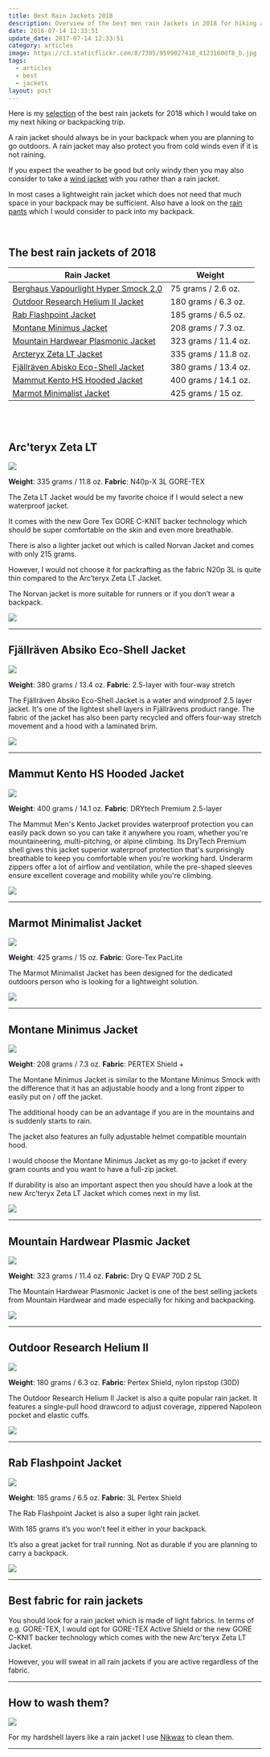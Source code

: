 ```yaml
---
title: Best Rain Jackets 2018
description: Overview of the best men rain Jackets in 2018 for hiking and backpacking
date: 2016-07-14 12:33:51
update_date: 2017-07-14 12:33:51
category: articles
image: https://c3.staticflickr.com/8/7385/9599027418_4123160df8_b.jpg
tags:
  - articles
  - best
  - jackets
layout: post
---
```

Here is my [selection](#the-best-rain-jackets-of-2018) of the best rain jackets for 2018 which I would take on my next hiking or backpacking trip.

A rain jacket should always be in your backpack when you are planning to go outdoors. A rain jacket may also protect you from cold winds even if it is not raining.

If you expect the weather to be good but only windy then you may also consider to take a [wind jacket](http://www.hikeventures.com/best-windjackets/) with you rather than a rain jacket.

In most cases a lightweight rain jacket which does not need that much space in your backpack may be sufficient. Also have a look on the [rain pants](http://www.hikeventures.com/best-rain-pants/) which I would consider to pack into my backpack.

<amp-img src="https://c8.staticflickr.com/9/8615/16531785111_f94e1dc466_k.jpg" width="2048" height="1360" alt="Best new rain jackets for 2018" layout="responsive"></amp-img>
<br>
<!--more-->

## The best rain jackets of 2018

<div class="table-responsive">
      <table class="table table-hover table-bordered list_items">
        <thead>
             <tr>
                <th>Rain Jacket</th><th>Weight</th>
             </tr>
        </thead>
        <tbody>
        <tr>
          <td><a href="http://amzn.to/2e34CD3" target="_blank" rel="nofollow">Berghaus Vapourlight Hyper Smock 2.0</a></td><td>75 grams / 2.6 oz.</td>
        </tr>
        <tr>
          <td><a href="http://amzn.to/2dBLJYc" target="_blank" rel="nofollow">Outdoor Research Helium II Jacket</a></td><td>180 grams / 6.3 oz.</td>
        </tr>
        <tr>
          <td><a href="http://amzn.to/2evQYHY" target="_blank" rel="nofollow">Rab Flashpoint Jacket</a></td><td>185 grams / 6.5 oz. </td>
        </tr>
        <tr>
          <td><a href="http://amzn.to/2e31BCI" target="_blank" rel="nofollow">Montane Minimus Jacket</a></td><td>208 grams / 7.3 oz. </td>
        </tr>
        <tr>
          <td><a href="http://amzn.to/2e33vTI" target="_blank" rel="nofollow">Mountain Hardwear Plasmonic Jacket</a></td><td>323 grams / 11.4 oz.</td>
        </tr>
        <tr>
          <td><a href="http://amzn.to/2eTGFR8" target="_blank" rel="nofollow">Arcteryx Zeta LT Jacket</a></td><td>335 grams / 11.8 oz. </td>
        </tr>
        <tr>
          <td><a href="http://amzn.to/2tJNrvy" target="_blank" rel="nofollow">Fjällräven Abisko Eco-Shell Jacket</a></td><td>380 grams / 13.4 oz. </td>
        </tr>
        <tr>
          <td><a href="http://amzn.to/2thYHQn" target="_blank" rel="nofollow">Mammut Kento HS Hooded Jacket</a></td><td>400 grams / 14.1 oz. </td>
        </tr>
        <tr>
          <td><a href="http://amzn.to/2thZ5hR" target="_blank" rel="nofollow">Marmot Minimalist Jacket</a></td><td>425 grams / 15 oz. </td>
        </tr>
</tbody>
</table>
</div>
<br>
<script src="//z-na.amazon-adsystem.com/widgets/onejs?MarketPlace=US&adInstanceId=cc781bfd-577f-4efb-9da6-75cb9fc7d1c2"></script>
<br>

## Arc'teryx Zeta LT

<a rel="nofollow" target="_blank"  href="https://www.amazon.com/gp/product/B0163TRSPG/ref=as_li_tl?ie=UTF8&camp=1789&creative=9325&creativeASIN=B0163TRSPG&linkCode=as2&tag=hikeve-20&linkId=256ef5ffb2ee5b1b8eaee24138b2fd1b"><img border="0" src="//ws-na.amazon-adsystem.com/widgets/q?_encoding=UTF8&MarketPlace=US&ASIN=B0163TRSPG&ServiceVersion=20070822&ID=AsinImage&WS=1&Format=_SL250_&tag=hikeve-20" ></a><img src="//ir-na.amazon-adsystem.com/e/ir?t=hikeve-20&l=am2&o=1&a=B0163TRSPG" width="1" height="1" border="0" alt="" style="border:none !important; margin:0px !important;" />

**Weight**: 335 grams / 11.8 oz.
**Fabric**: N40p-X 3L GORE-TEX

The Zeta LT Jacket would be my favorite choice if I would select a new waterproof jacket.

It comes with the new Gore Tex GORE C-KNIT backer technology which should be super comfortable on the skin and even more breathable.

There is also a lighter jacket out which is called Norvan Jacket and comes with only 215 grams.

However, I would not choose it for packrafting as the fabric N20p 3L is quite thin compared to the Arc’teryx Zeta LT Jacket.

The Norvan jacket is more suitable for runners or if you don’t wear a backpack.

<a href="http://amzn.to/2eTGFR8" target="_blank" rel="nofollow"><img src="http://www.hikeventures.com/buy.gif"></a>

<hr>

## Fjällräven Absiko Eco-Shell Jacket

<a rel="nofollow" href="https://www.amazon.com/Fjallraven-Abisko-Shell-Jacket-Black/dp/B018RY77II/ref=as_li_ss_il?ie=UTF8&qid=1500548720&sr=8-1&keywords=Abisko+Eco-Shell+Jacket&linkCode=li3&tag=hikeve-20&linkId=9d194f04f20191efd9b9523c5837321d" target="_blank"><img border="0" src="//ws-na.amazon-adsystem.com/widgets/q?_encoding=UTF8&ASIN=B018RY77II&Format=_SL250_&ID=AsinImage&MarketPlace=US&ServiceVersion=20070822&WS=1&tag=hikeve-20" ></a><img src="https://ir-na.amazon-adsystem.com/e/ir?t=hikeve-20&l=li3&o=1&a=B018RY77II" width="1" height="1" border="0" alt="" style="border:none !important; margin:0px !important;" />

**Weight**: 380 grams / 13.4 oz.
**Fabric**: 2.5-layer with four-way stretch

The Fjällräven Absiko Eco-Shell Jacket is a water and windproof 2.5 layer jacket. It's one of the lightest shell layers in Fjällrävens product range. The fabric of the jacket has also been party recycled and offers four-way stretch movement and a hood with a laminated brim.

<a href="http://amzn.to/2tieDlz" target="_blank" rel="nofollow"><img src="http://www.hikeventures.com/buy.gif"></a>

<hr>

## Mammut Kento HS Hooded Jacket

<a rel="nofollow" href="https://www.amazon.com/Mammut-Kento-Hooded-Jacket-atlantic/dp/B01N9OWRGU/ref=as_li_ss_il?ie=UTF8&qid=1500549689&sr=8-1&keywords=kento+hs+mammut&linkCode=li3&tag=hikeve-20&linkId=e03b949fe1735f2f245e47b66476cae3" target="_blank"><img border="0" src="//ws-na.amazon-adsystem.com/widgets/q?_encoding=UTF8&ASIN=B01N9OWRGU&Format=_SL250_&ID=AsinImage&MarketPlace=US&ServiceVersion=20070822&WS=1&tag=hikeve-20" ></a><img src="https://ir-na.amazon-adsystem.com/e/ir?t=hikeve-20&l=li3&o=1&a=B01N9OWRGU" width="1" height="1" border="0" alt="" style="border:none !important; margin:0px !important;" />

**Weight**: 400 grams / 14.1 oz.
**Fabric**: DRYtech Premium 2.5-layer

The Mammut Men's Kento Jacket provides waterproof protection you can easily pack down so you can take it anywhere you roam, whether you're mountaineering, multi-pitching, or alpine climbing. Its DryTech Premium shell gives this jacket superior waterproof protection that's surprisingly breathable to keep you comfortable when you're working hard. Underarm zippers offer a lot of airflow and ventilation, while the pre-shaped sleeves ensure excellent coverage and mobility while you're climbing.

<a href="http://amzn.to/2gMFR2h" target="_blank" rel="nofollow"><img src="http://www.hikeventures.com/buy.gif"></a>

<hr>

## Marmot Minimalist Jacket

<a rel="nofollow" href="https://www.amazon.com/Marmot-Mens-Minimalist-Jacket-TrueBlue/dp/B01FWN6YKE/ref=as_li_ss_il?ie=UTF8&qid=1500550666&sr=8-6&keywords=marmot+rain+Jacket&refinements=p_89:Marmot&linkCode=li3&tag=hikeve-20&linkId=7665b40b77ac0a7a9395ee12d3b27bba" target="_blank"><img border="0" src="//ws-na.amazon-adsystem.com/widgets/q?_encoding=UTF8&ASIN=B01FWN6YKE&Format=_SL250_&ID=AsinImage&MarketPlace=US&ServiceVersion=20070822&WS=1&tag=hikeve-20" ></a><img src="https://ir-na.amazon-adsystem.com/e/ir?t=hikeve-20&l=li3&o=1&a=B01FWN6YKE" width="1" height="1" border="0" alt="" style="border:none !important; margin:0px !important;" />

**Weight**: 425 grams / 15 oz.
**Fabric**: Gore-Tex PacLite

The Marmot Minimalist Jacket has been designed for the dedicated outdoors person who is looking for a lightweight solution.

<a href="http://amzn.to/2gMJFAh" target="_blank" rel="nofollow"><img src="http://www.hikeventures.com/buy.gif"></a>

<hr>

## Montane Minimus Jacket

 <a rel="nofollow" href="http://www.amazon.com/gp/product/B004SPCZW4/ref=as_li_tl?ie=UTF8&camp=1789&creative=9325&creativeASIN=B004SPCZW4&linkCode=as2&tag=hikeve-20&linkId=XQWBWNDOOIDSRSSU"><img border="0" src="http://ws-na.amazon-adsystem.com/widgets/q?_encoding=UTF8&ASIN=B004SPCZW4&Format=_SL250_&ID=AsinImage&MarketPlace=US&ServiceVersion=20070822&WS=1&tag=hikeve-20" ></a><img src="http://ir-na.amazon-adsystem.com/e/ir?t=hikeve-20&l=as2&o=1&a=B004SPCZW4" width="1" height="1" border="0" alt="Montane Minimus Jacket" style="border:none !important; margin:0px !important;" />

**Weight**: 208 grams / 7.3 oz.
**Fabric**:  PERTEX Shield +

The Montane Minimus Jacket is similar to the Montane Minimus Smock with the difference that it has an adjustable hoody and a long front zipper to easily put on / off the jacket.

The additional hoody can be an advantage if you are in the mountains and is suddenly starts to rain.

The jacket also features an fully adjustable helmet compatible mountain hood.

I would choose the Montane Minimus Jacket as my go-to jacket if every gram counts and you want to have a full-zip jacket.

If durability is also an important aspect then you should have a look at the new Arc’teryx Zeta LT Jacket which comes next in my list.

<a href="http://amzn.to/2e31BCI" target="_blank" rel="nofollow"><img src="http://www.hikeventures.com/buy.gif"></a>

<hr>

## Mountain Hardwear Plasmic Jacket

<a rel="nofollow" href="http://www.amazon.com/gp/product/B010N9XVY4/ref=as_li_tl?ie=UTF8&camp=1789&creative=9325&creativeASIN=B010N9XVY4&linkCode=as2&tag=hikeve-20&linkId=VMEOHRWCSWDP5XOF"><img border="0" src="http://ws-na.amazon-adsystem.com/widgets/q?_encoding=UTF8&ASIN=B010N9XVY4&Format=_SL250_&ID=AsinImage&MarketPlace=US&ServiceVersion=20070822&WS=1&tag=hikeve-20" ></a><img src="http://ir-na.amazon-adsystem.com/e/ir?t=hikeve-20&l=as2&o=1&a=B010N9XVY4" width="1" height="1" border="0" alt="Mountain Hardwear Plasmonic Jacket" style="border:none !important; margin:0px !important;" />

**Weight**: 323 grams / 11.4 oz.
**Fabric**: Dry Q EVAP 70D 2 5L

The Mountain Hardwear Plasmonic Jacket is one of the best selling jackets from Mountain Hardwear and made especially for hiking and backpacking.

<a href="http://amzn.to/2e33vTI" target="_blank" rel="nofollow"><img src="http://www.hikeventures.com/buy.gif"></a>

<hr>

## Outdoor Research Helium II

<a rel="nofollow" target="_blank"  href="https://www.amazon.com/gp/product/B01HV2PZ8G/ref=as_li_tl?ie=UTF8&camp=1789&creative=9325&creativeASIN=B01HV2PZ8G&linkCode=as2&tag=hikeve-20&linkId=d8cf2509b7f14b8cf1bc65f3ed70ce4c"><img border="0" src="//ws-na.amazon-adsystem.com/widgets/q?_encoding=UTF8&MarketPlace=US&ASIN=B01HV2PZ8G&ServiceVersion=20070822&ID=AsinImage&WS=1&Format=_SL250_&tag=hikeve-20" ></a><img src="//ir-na.amazon-adsystem.com/e/ir?t=hikeve-20&l=am2&o=1&a=B01HV2PZ8G" width="1" height="1" border="0" alt="" style="border:none !important; margin:0px !important;" />

**Weight**: 180 grams / 6.3 oz.
**Fabric**: Pertex Shield, nylon ripstop (30D)

The Outdoor Research Helium II Jacket is also a quite popular rain jacket. It features a single-pull hood drawcord to adjust coverage, zippered Napoleon pocket and elastic cuffs.

<a href="http://amzn.to/2dBLJYc" target="_blank" rel="nofollow"><img src="http://www.hikeventures.com/buy.gif"></a>

<hr>

## Rab Flashpoint Jacket

<a rel="nofollow" href="http://www.amazon.com/gp/product/B00UI4SP6O/ref=as_li_tl?ie=UTF8&camp=1789&creative=9325&creativeASIN=B00UI4SP6O&linkCode=as2&tag=hikeve-20&linkId=UF2ERPU6WIB5S727"><img border="0" src="http://ws-na.amazon-adsystem.com/widgets/q?_encoding=UTF8&ASIN=B00UI4SP6O&Format=_SL250_&ID=AsinImage&MarketPlace=US&ServiceVersion=20070822&WS=1&tag=hikeve-20" ></a><img src="http://ir-na.amazon-adsystem.com/e/ir?t=hikeve-20&l=as2&o=1&a=B00UI4SP6O" width="1" height="1" border="0" alt="Rab Flashpoint Jacket" style="border:none !important; margin:0px !important;" />

**Weight**: 185 grams / 6.5 oz.
**Fabric**: 3L Pertex Shield

The Rab Flashpoint Jacket is also a super light rain jacket.

With 185 grams it’s you won’t feel it either in your backpack.

It’s also a great jacket for trail running. Not as durable if you are planning to carry a backpack.

<a href="http://amzn.to/2evQYHY" target="_blank" rel="nofollow"><img src="http://www.hikeventures.com/buy.gif"></a>

<hr>

## Best fabric for rain jackets

You should look for a rain jacket which is made of light fabrics. In terms of e.g. GORE-TEX, I would opt for GORE-TEX Active Shield or the new GORE C-KNIT backer technology which comes with the new Arc'teryx Zeta LT Jacket.

However, you will sweat in all rain jackets if you are active regardless of the fabric.

<hr>

## How to wash them?

<a rel="nofollow" href="https://www.amazon.com/Nikwax-Hardshell-Clean-Waterproof-DUO-Pack/dp/B000PGOOIS/ref=as_li_ss_il?ie=UTF8&qid=1499894360&sr=8-2&keywords=nikwax&linkCode=li3&tag=hikeve-20&linkId=18c445a067d443b8df2331be005bac4f" target="_blank"><img border="0" src="//ws-na.amazon-adsystem.com/widgets/q?_encoding=UTF8&ASIN=B000PGOOIS&Format=_SL250_&ID=AsinImage&MarketPlace=US&ServiceVersion=20070822&WS=1&tag=hikeve-20" ></a><img src="https://ir-na.amazon-adsystem.com/e/ir?t=hikeve-20&l=li3&o=1&a=B000PGOOIS" width="1" height="1" border="0" alt="" style="border:none !important; margin:0px !important;" />

For my hardshell layers like a rain jacket I use <a href="http://amzn.to/2sRiOEP" rel="nofollow">Nikwax</a> to clean them.

---
